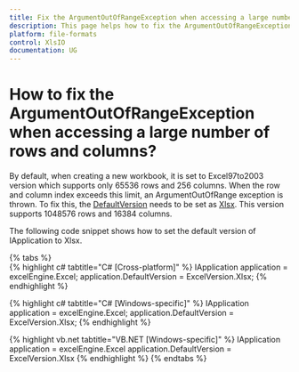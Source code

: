 ```yaml
---
title: Fix the ArgumentOutOfRangeException when accessing a large number of rows and columns.
description: This page helps how to fix the ArgumentOutOfRangeException when accessing a large number of rows and columns in Syncfusion .NET Excel library (XlsIO).
platform: file-formats
control: XlsIO
documentation: UG
---
```


# How to fix the ArgumentOutOfRangeException when accessing a large number of rows and columns?

By default, when creating a new workbook, it is set to Excel97to2003 version which supports only 65536 rows and 256 columns. When the row and column index exceeds this limit, an ArgumentOutOfRange exception is thrown. To fix this, the [DefaultVersion](https://help.syncfusion.com/cr/file-formats/Syncfusion.XlsIO.IApplication.html#Syncfusion_XlsIO_IApplication_DefaultVersion) needs to be set as [Xlsx](https://help.syncfusion.com/cr/file-formats/Syncfusion.XlsIO.ExcelVersion.html). This version supports 1048576 rows and 16384 columns.

The following code snippet shows how to set the default version of IApplication to Xlsx.

{% tabs %}  
{% highlight c# tabtitle="C# [Cross-platform]" %}
IApplication application = excelEngine.Excel;
application.DefaultVersion = ExcelVersion.Xlsx;
{% endhighlight %}

{% highlight c# tabtitle="C# [Windows-specific]" %}
IApplication application = excelEngine.Excel;
application.DefaultVersion = ExcelVersion.Xlsx;
{% endhighlight %}

{% highlight vb.net tabtitle="VB.NET [Windows-specific]" %}
IApplication application = excelEngine.Excel
application.DefaultVersion = ExcelVersion.Xlsx
{% endhighlight %}
{% endtabs %}  